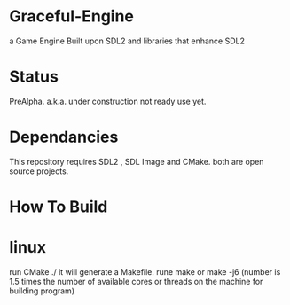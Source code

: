 # Graceful-Engine
a Game Engine Built upon SDL2 and libraries that enhance SDL2

# Status
PreAlpha. a.k.a. under construction not ready use yet.

# Dependancies
This repository requires SDL2 , SDL Image and CMake. both are open source projects.

# How To Build

# linux 
run CMake ./
it will generate a Makefile.
rune make or  make -j6 (number is 1.5 times the number of available cores or threads on the machine for building program)
